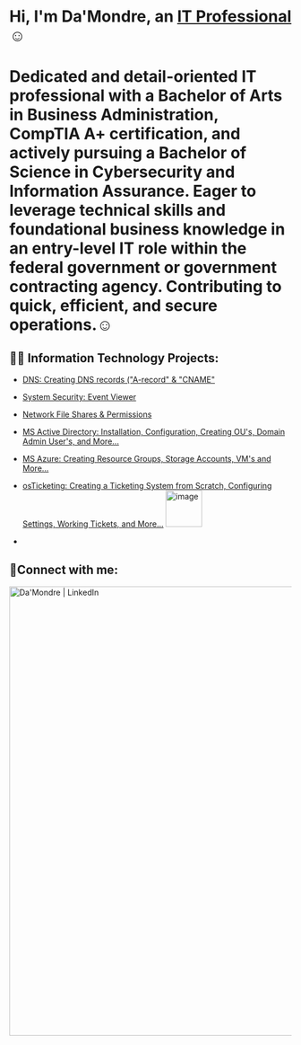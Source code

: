 <h1>Hi, I'm Da'Mondre, an <a href="https://www.linkedin.com/in/dlynch7/">IT Professional</a>☺</h1>

<h1>Dedicated and detail-oriented IT professional with a Bachelor of Arts in Business Administration, CompTIA A+ certification, and actively pursuing a Bachelor of Science in Cybersecurity and Information Assurance. Eager to leverage technical skills and foundational business knowledge in an entry-level IT role within the federal government or government contracting agency. Contributing to quick, efficient, and secure operations.</a>☺</h1>

<h2>👨‍💻 Information Technology Projects:</h2>

  - [DNS: Creating DNS records ("A-record" & "CNAME"](https://github.com/DLynch777/DNS-Creating-Records-A-record-CNAME-) 
  - [System Security: Event Viewer](https://github.com/DLynch777/Event-Viewer)
  - [Network File Shares & Permissions](https://github.com/DLynch777/Network-File-Shares-Permissions)
  - [MS Active Directory: Installation, Configuration, Creating OU's, Domain Admin User's, and More...](https://github.com/DLynch777/Active-Directory) 

  - [MS Azure: Creating Resource Groups, Storage Accounts, VM's and More...](https://github.com/DLynch777/MS-AZURE/blob/main/README.md)

  - [osTicketing: Creating a Ticketing System from Scratch, Configuring Settings, Working Tickets, and More...](https://github.com/DLynch777/osTicketing/blob/main/README.md) <img width="65" alt="image" src="https://github.com/user-attachments/assets/3a60560e-177f-4f94-80d5-7759ceac2352" />

  - 

<h2>🤳Connect with me:</h2>


[<img align="left" alt="Da'Mondre | LinkedIn" width="800px" src="https:https://www.linkedin.com/in/dlynch7/" />][linkedin]



[linkedin]: https://www.linkedin.com/in/dlynch7/






